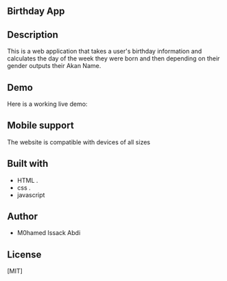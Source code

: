 ## Birthday App

## Description
This is  a web application that takes a user's birthday information and calculates the day of the week they were born and then depending on their gender outputs their Akan Name. 

## Demo
Here is a working live demo:
## Mobile support
The  website is compatible with devices of all sizes 



## Built with
-  HTML .
-  css .
-  javascript

## Author
- M0hamed Issack Abdi

## License
[MIT]
